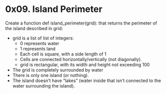 # 0x09. Island Perimeter

Create a function def island_perimeter(grid): that returns the perimeter of the island described in grid:

 * grid is a list of list of integers:
   - 0 represents water
   - 1 represents land
   - Each cell is square, with a side length of 1
   - Cells are connected horizontally/vertically (not diagonally).
   - grid is rectangular, with its width and height not exceeding 100
 * The grid is completely surrounded by water
 * There is only one island (or nothing).
 * The island doesn’t have “lakes” (water inside that isn’t connected to the water surrounding the island).
